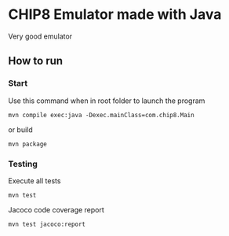 # CHIP8 Emulator made with Java #

Very good emulator

## How to run ##

### Start

Use this command when in root folder to launch the program

```
mvn compile exec:java -Dexec.mainClass=com.chip8.Main
```

or build

```
mvn package
```


### Testing

Execute all tests

```
mvn test
```

Jacoco code coverage report

```
mvn test jacoco:report
```
